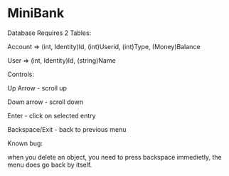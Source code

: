 # MiniBank
Database Requires 2 Tables:

Account => (int, Identity)Id, (int)Userid, (int)Type, (Money)Balance

User => (int, Identity)Id, (string)Name

Controls:

Up Arrow - scroll up

Down arrow - scroll down

Enter - click on selected entry

Backspace/Exit - back to previous menu

Known bug:

when you delete an object, you need to press backspace immedietly, the menu does go back by itself.
